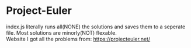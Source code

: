 # Project-Euler
index.js literally runs all(NONE) the solutions and saves them to a seperate file. Most solutions are minorly(NOT) flexable.  
Website I got all the problems from: https://projecteuler.net/
